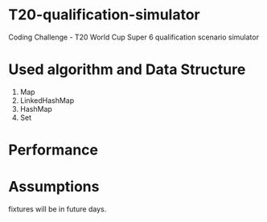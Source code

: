 # T20-qualification-simulator
Coding Challenge - T20 World Cup Super 6 qualification scenario simulator

# Used algorithm and Data Structure
1. Map
2. LinkedHashMap
3. HashMap
4. Set

# Performance


# Assumptions
fixtures will be in future days.
